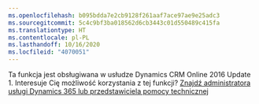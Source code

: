 ```yaml
---
ms.openlocfilehash: b095bdda7e2cb9128f261aaf7ace97ae9e25adc3
ms.sourcegitcommit: 5c4c9bf3ba018562d6cb3443c01d550489c415fa
ms.translationtype: HT
ms.contentlocale: pl-PL
ms.lasthandoff: 10/16/2020
ms.locfileid: "4070051"
---
```

Ta funkcja jest obsługiwana w usłudze Dynamics CRM Online 2016 Update 1. Interesuje Cię możliwość korzystania z tej funkcji? [Znajdź administratora usługi Dynamics 365 lub przedstawiciela pomocy technicznej](https://docs.microsoft.com/dynamics365/customerengagement/on-premises/basics/find-administrator-support)
